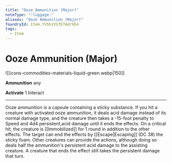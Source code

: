 ```yaml
---
title: "Ooze Ammunition (Major)"
noteType: ":luggage:"
aliases: "Ooze Ammunition (Major)"
foundryId: Item.YV5hzVSfE7AdrVE4
tags:
  - Item
---
```


# Ooze Ammunition (Major)
![[icons-commodities-materials-liquid-green.webp|150]]

**Ammunition** any

**Activate** 1 Interact

* * *

Ooze ammunition is a capsule containing a sticky substance. If you hit a creature with activated ooze ammunition, it deals acid damage instead of its normal damage type, and the creature then takes a -15-foot penalty to Speed and 4d4 persistent,acid damage until it ends the effects. On a critical hit, the creature is [[Immobilized]] for 1 round in addition to the other effects. The target can end the effects by [[Escape|Escaping]] (DC 38) the sticky foam. Other creatures can provide the actions, although doing so deals half the ammunition's persistent acid damage to the assisting creature. A creature that ends the effect still takes the persistent damage that turn.


